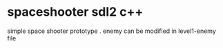 # spaceshooter sdl2 c++
simple space shooter prototype . enemy can be modified in level1-enemy file
